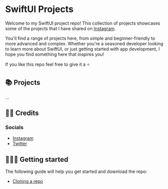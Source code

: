 # SwiftUI Projects

Welcome to my SwiftUI project repo! This collection of projects showcases some of the projects that I have shared on [Instagram](https://www.instagram.com/vikingskullapps).

You'll find a range of projects here, from simple and beginner-friendly to more advanced and complex. Whether you're a seasoned developer looking to learn more about SwiftUI, or just getting started with app development, I hope you find something here that inspires you!

If you like this repo feel free to give it a ⭐️

## 📚 Projects
...

## 🙋‍♂️ Credits

### Socials
* [Instagram](https://www.instagram.com/vikingskullapps)
* [Twitter](https://www.instagram.com/vikingskullapps)

## 🏃🏽‍♀️ Getting started 
The following guide will help you get started and download the repo:
* [Cloning a repo](https://help.github.com/en/github/creating-cloning-and-archiving-repositories/cloning-a-repository)


